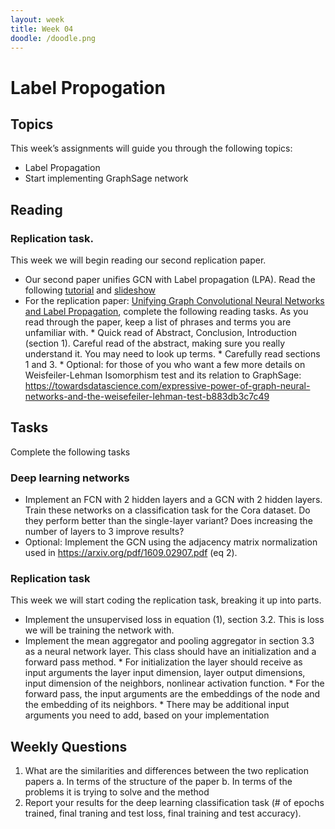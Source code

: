 ```yaml
---
layout: week
title: Week 04
doodle: /doodle.png
---
```


# Label Propogation

## Topics

This week’s assignments will guide you through the following topics:
*   Label Propagation
*    Start implementing GraphSage network


## Reading

### Replication task.
This week we will begin reading our second replication paper.
*    Our second paper unifies GCN with Label propagation (LPA). Read the following [tutorial](https://towardsdatascience.com/label-propagation-demystified-cd5390f27472) and [slideshow](http://www.leonidzhukov.net/hse/2015/networks/lectures/lecture17.pdf)
*    For the replication paper: [Unifying Graph Convolutional Neural Networks and Label Propagation](https://arxiv.org/pdf/2002.06755), complete the following reading tasks. As you read through the paper, keep a list of phrases and terms you are unfamiliar with.
    * Quick read of Abstract, Conclusion, Introduction (section 1).
Careful read of the abstract, making sure you really understand it. You may need to look up terms.
    * Carefully read sections 1 and 3.
    * Optional: for those of you who want a few more details on Weisfeiler-Lehman Isomorphism test and its relation to GraphSage: https://towardsdatascience.com/expressive-power-of-graph-neural-networks-and-the-weisefeiler-lehman-test-b883db3c7c49


## Tasks

Complete the following tasks

### Deep learning networks
*    Implement an FCN with 2 hidden layers and a GCN with 2 hidden layers. Train these networks on a classification task for the Cora dataset. Do they perform better than the single-layer variant? Does increasing the number of layers to 3 improve results?
  * Optional: Implement the GCN using the adjacency matrix normalization used in https://arxiv.org/pdf/1609.02907.pdf (eq 2).

### Replication task
This week we will start coding the replication task, breaking it up into parts.
*  Implement the unsupervised loss in equation (1), section 3.2. This is loss we will be training the network with.
*    Implement the mean aggregator and pooling aggregator in section 3.3 as a neural network layer. This class should have an initialization and a forward pass method.
    *  For initialization the layer should receive as input arguments the layer input dimension, layer output dimensions, input dimension of the neighbors, nonlinear activation function.
    *  For the forward pass, the input arguments are the embeddings of the node and the embedding of its neighbors.
    *  There may be additional input arguments you need to add, based on your implementation



## Weekly Questions

1.    What are the similarities and differences between the two replication papers
a.    In terms of the structure of the paper
b.    In terms of the problems it is trying to solve and the method
2.    Report your results for the deep learning classification task (# of epochs trained, final traning and test loss, final training and test accuracy).

